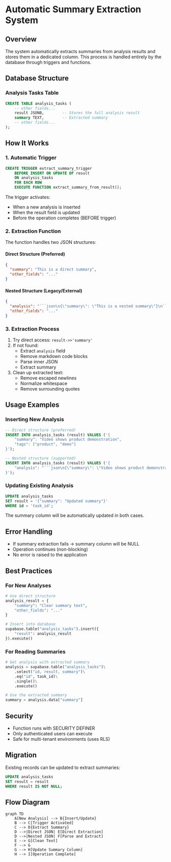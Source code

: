 # Automatic Summary Extraction System

## Overview
The system automatically extracts summaries from analysis results and stores them in a dedicated column. This process is handled entirely by the database through triggers and functions.

## Database Structure

### Analysis Tasks Table
```sql
CREATE TABLE analysis_tasks (
    -- other fields...
    result JSONB,        -- Stores the full analysis result
    summary TEXT,        -- Extracted summary
    -- other fields...
);
```

## How It Works

### 1. Automatic Trigger
```sql
CREATE TRIGGER extract_summary_trigger
    BEFORE INSERT OR UPDATE OF result
    ON analysis_tasks
    FOR EACH ROW
    EXECUTE FUNCTION extract_summary_from_result();
```

The trigger activates:
- When a new analysis is inserted
- When the result field is updated
- Before the operation completes (BEFORE trigger)

### 2. Extraction Function
The function handles two JSON structures:

#### Direct Structure (Preferred)
```json
{
  "summary": "This is a direct summary",
  "other_fields": "..."
}
```

#### Nested Structure (Legacy/External)
```json
{
  "analysis": "```json\n{\"summary\": \"This is a nested summary\"}\n```",
  "other_fields": "..."
}
```

### 3. Extraction Process
1. Try direct access: `result->>'summary'`
2. If not found:
   - Extract `analysis` field
   - Remove markdown code blocks
   - Parse inner JSON
   - Extract summary
3. Clean up extracted text:
   - Remove escaped newlines
   - Normalize whitespace
   - Remove surrounding quotes

## Usage Examples

### Inserting New Analysis
```sql
-- Direct structure (preferred)
INSERT INTO analysis_tasks (result) VALUES ('{
    "summary": "Video shows product demonstration",
    "tags": ["product", "demo"]
}');

-- Nested structure (supported)
INSERT INTO analysis_tasks (result) VALUES ('{
    "analysis": "```json\n{\"summary\": \"Video shows product demonstration\"}\n```"
}');
```

### Updating Existing Analysis
```sql
UPDATE analysis_tasks
SET result = '{"summary": "Updated summary"}'
WHERE id = 'task_id';
```

The summary column will be automatically updated in both cases.

## Error Handling
- If summary extraction fails → summary column will be NULL
- Operation continues (non-blocking)
- No error is raised to the application

## Best Practices

### For New Analyses
```python
# Use direct structure
analysis_result = {
    "summary": "Clear summary text",
    "other_fields": "..."
}

# Insert into database
supabase.table("analysis_tasks").insert({
    "result": analysis_result
}).execute()
```

### For Reading Summaries
```python
# Get analysis with extracted summary
analysis = supabase.table("analysis_tasks")\
    .select("id, result, summary")\
    .eq("id", task_id)\
    .single()\
    .execute()

# Use the extracted summary
summary = analysis.data["summary"]
```

## Security
- Function runs with SECURITY DEFINER
- Only authenticated users can execute
- Safe for multi-tenant environments (uses RLS)

## Migration
Existing records can be updated to extract summaries:
```sql
UPDATE analysis_tasks
SET result = result
WHERE result IS NOT NULL;
```

## Flow Diagram
```mermaid
graph TD
    A[New Analysis] --> B{Insert/Update}
    B --> C[Trigger Activated]
    C --> D{Extract Summary}
    D -->|Direct JSON| E[Direct Extraction]
    D -->|Nested JSON| F[Parse and Extract]
    E --> G[Clean Text]
    F --> G
    G --> H[Update Summary Column]
    H --> I[Operation Complete]
``` 